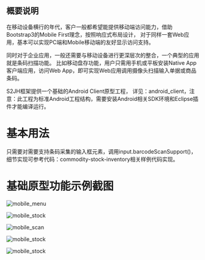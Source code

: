 ## 概要说明

在移动设备横行的年代，客户一般都希望能提供移动端访问能力，借助Bootstrap3的Mobile First理念，按照响应式布局设计，
对于同样一套Web应用，基本可以实现PC端和Mobile移动端的友好显示访问支持。

同时对于企业应用，一般还需要与移动设备进行更深层次的整合，一个典型的应用就是条码扫描功能。
比如移动盘存功能，用户只需用手机或平板安装Native App客户端应用，访问Web App，即可实现Web应用调用摄像头扫描输入单据或商品条码。

S2JH框架提供一个基础的Android Client原型工程，
详见：android_client，注意：此工程为标准Android工程结构，需要安装Android相关SDK环境和Eclipse插件才能编译运行。

# 基本用法

只需要对需要支持条码采集的输入框元素，调用input.barcodeScanSupport()，细节实现可参考代码：commodity-stock-inventory相关样例代码实现。

# 基础原型功能示例截图

![mobile_menu](images/mobile_menu.gif)

![mobile_stock](images/mobile_stock.gif)

![mobile_scan](images/mobile_scan.gif)

![mobile_stock](images/mobile_stock2.gif)

![mobile_stock](images/mobile_stock3.gif)